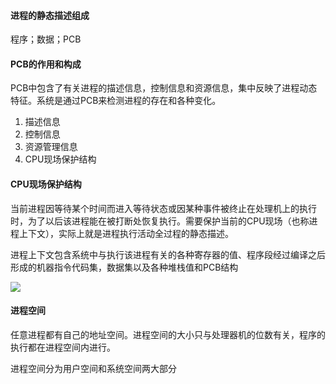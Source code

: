 #### 进程的静态描述组成

程序；数据；PCB

#### PCB的作用和构成

PCB中包含了有关进程的描述信息，控制信息和资源信息，集中反映了进程动态特征。系统是通过PCB来检测进程的存在和各种变化。

1. 描述信息
2. 控制信息
3. 资源管理信息
4. CPU现场保护结构

#### CPU现场保护结构

当前进程因等待某个时间而进入等待状态或因某种事件被终止在处理机上的执行时，为了以后该进程能在被打断处恢复执行。需要保护当前的CPU现场（也称进程上下文），实际上就是进程执行活动全过程的静态描述。

进程上下文包含系统中与执行该进程有关的各种寄存器的值、程序段经过编译之后形成的机器指令代码集，数据集以及各种堆栈值和PCB结构

![](https://pic.imgdb.cn/item/623a6ca327f86abb2aa12bd6.jpg)

#### 进程空间

任意进程都有自己的地址空间。进程空间的大小只与处理器机的位数有关，程序的执行都在进程空间内进行。

进程空间分为用户空间和系统空间两大部分

